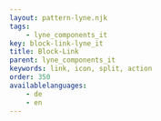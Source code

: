 ```yaml
---
layout: pattern-lyne.njk
tags: 
    - lyne_components_it
key: block-link-lyne_it
title: Block-Link
parent: lyne_components_it
keywords: link, icon, split, action
order: 350
availablelanguages: 
    - de
    - en
---
```

